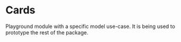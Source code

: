 #  Cards

Playground module with a specific model use-case. It is being used to prototype the
rest of the package.


